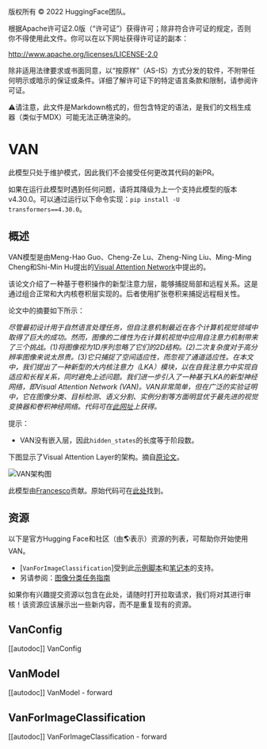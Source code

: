 版权所有 © 2022 HuggingFace团队。

根据Apache许可证2.0版（“许可证”）获得许可；除非符合许可证的规定，否则你不得使用此文件。你可以在以下网址获得许可证的副本：

http://www.apache.org/licenses/LICENSE-2.0

除非适用法律要求或书面同意，以“按原样”（AS-IS）方式分发的软件，不附带任何明示或暗示的保证或条件。详细了解许可证下的特定语言条款和限制，请参阅许可证。

⚠️请注意，此文件是Markdown格式的，但包含特定的语法，是我们的文档生成器（类似于MDX）可能无法正确渲染的。

# VAN

<Tip warning={true}>


此模型只处于维护模式，因此我们不会接受任何更改其代码的新PR。

如果在运行此模型时遇到任何问题，请将其降级为上一个支持此模型的版本v4.30.0。可以通过运行以下命令实现：`pip install -U transformers==4.30.0`。

</Tip>

## 概述

VAN模型是由Meng-Hao Guo、Cheng-Ze Lu、Zheng-Ning Liu、Ming-Ming Cheng和Shi-Min Hu提出的[Visual Attention Network](https://arxiv.org/abs/2202.09741)中提出的。

该论文介绍了一种基于卷积操作的新型注意力层，能够捕捉局部和远程关系。这是通过组合正常和大内核卷积层实现的。后者使用扩张卷积来捕捉远程相关性。

论文中的摘要如下所示：

*尽管最初设计用于自然语言处理任务，但自注意机制最近在各个计算机视觉领域中取得了巨大的成功。然而，图像的二维性为在计算机视觉中应用自注意力机制带来了三个挑战。(1)将图像视为1D序列忽略了它们的2D结构。(2)二次复杂度对于高分辨率图像来说太昂贵。(3)它只捕捉了空间适应性，而忽视了通道适应性。在本文中，我们提出了一种新型的大内核注意力（LKA）模块，以在自我注意力中实现自适应和长程关系，同时避免上述问题。我们进一步引入了一种基于LKA的新型神经网络，即Visual Attention Network (VAN)。VAN非常简单，但在广泛的实验证明中，它在图像分类、目标检测、语义分割、实例分割等方面明显优于最先进的视觉变换器和卷积神经网络。代码可在[此网址](https://github.com/Visual-Attention-Network/VAN-Classification)上获得。*

提示：

- VAN没有嵌入层，因此`hidden_states`的长度等于阶段数。

下图显示了Visual Attention Layer的架构。摘自[原论文](https://arxiv.org/abs/2202.09741)。

![VAN架构图](https://huggingface.co/datasets/huggingface/documentation-images/resolve/main/van_architecture.png)

此模型由[Francesco](https://huggingface.co/Francesco)贡献。原始代码可在[此处](https://github.com/Visual-Attention-Network/VAN-Classification)找到。

## 资源

以下是官方Hugging Face和社区（由🌎表示）资源的列表，可帮助你开始使用VAN。

<PipelineTag pipeline="image-classification"/>

- [`VanForImageClassification`]受到此[示例脚本](https://github.com/huggingface/transformers/tree/main/examples/pytorch/image-classification)和[笔记本](https://colab.research.google.com/github/huggingface/notebooks/blob/main/examples/image_classification.ipynb)的支持。
- 另请参阅：[图像分类任务指南](../tasks/image_classification)

如果你有兴趣提交资源以包含在此处，请随时打开拉取请求，我们将对其进行审核！该资源应该展示出一些新内容，而不是重复现有的资源。

## VanConfig

[[autodoc]] VanConfig


## VanModel

[[autodoc]] VanModel
    - forward


## VanForImageClassification

[[autodoc]] VanForImageClassification
    - forward